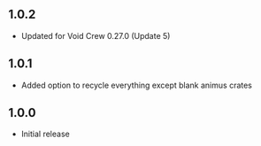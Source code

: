 ## 1.0.2
- Updated for Void Crew 0.27.0 (Update 5)

## 1.0.1
- Added option to recycle everything except blank animus crates

## 1.0.0
- Initial release
